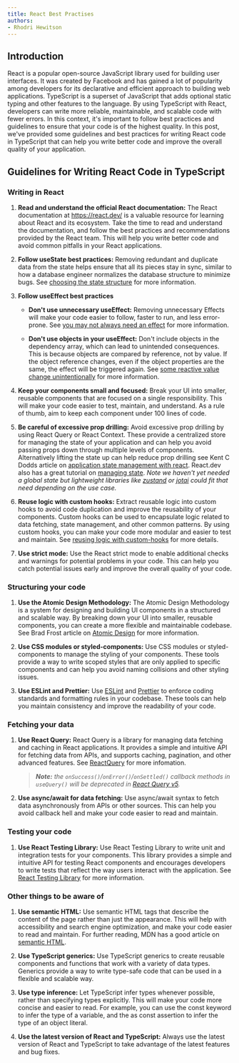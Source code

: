 ```yaml
---
title: React Best Practises 
authors: 
- Rhodri Hewitson
---
```


## Introduction

React is a popular open-source JavaScript library used for building user interfaces. It was created by Facebook and has gained a lot of popularity among developers for its declarative and efficient approach to building web applications. TypeScript is a superset of JavaScript that adds optional static typing and other features to the language. By using TypeScript with React, developers can write more reliable, maintainable, and scalable code with fewer errors. In this context, it's important to follow best practices and guidelines to ensure that your code is of the highest quality. In this post, we've provided some guidelines and best practices for writing React code in TypeScript that can help you write better code and improve the overall quality of your application.

## Guidelines for Writing React Code in TypeScript

### Writing in React

1. **Read and understand the official React documentation:** The React documentation at <https://react.dev/> is a valuable resource for learning about React and its ecosystem. Take the time to read and understand the documentation, and follow the best practices and recommendations provided by the React team. This will help you write better code and avoid common pitfalls in your React applications.

1. **Follow useState best practices:** Removing redundant and duplicate data from the state helps ensure that all its pieces stay in sync, similar to how a database engineer normalizes the database structure to minimize bugs. See [choosing the state structure](https://react.dev/learn/choosing-the-state-structure) for more information.

1. **Follow useEffect best practices** 
    - **Don't use unnecessary useEffect:**  Removing unnecessary Effects will make your code easier to follow, faster to run, and less error-prone. See [you may not always need an effect](https://react.dev/learn/you-might-not-need-an-effect#) for more information. 

    - **Don't use objects in your useEffect:** Don't include objects in the dependency array, which can lead to unintended consequences. This is because objects are compared by reference, not by value. If the object reference changes, even if the object properties are the same, the effect will be triggered again. See [some reactive value change unintentionally](https://react.dev/learn/removing-effect-dependencies#does-some-reactive-value-change-unintentionally) for more information.

1. **Keep your components small and focused:** Break your UI into smaller, reusable components that are focused on a single responsibility. This will make your code easier to test, maintain, and understand. As a rule of thumb, aim to keep each component under 100 lines of code.

1. **Be careful of excessive prop drilling:** Avoid excessive prop drilling by using React Query or React Context. These provide a centralized store for managing the state of your application and can help you avoid passing props down through multiple levels of components. Alternatively lifting the state up can help reduce prop drilling see Kent C Dodds article on [application state management with react](https://kentcdodds.com/blog/application-state-management-with-react). React.dev also has a great tutorial on [managing state](https://react.dev/learn/managing-state). _Note we haven't yet needed a global state but lightweight libraries like [zustand](https://github.com/pmndrs/zustand) or [jotai](https://github.com/pmndrs/jotai) could fit that need depending on the use case._

1. **Reuse logic with custom hooks:** Extract reusable logic into custom hooks to avoid code duplication and improve the reusability of your components. Custom hooks can be used to encapsulate logic related to data fetching, state management, and other common patterns. By using custom hooks, you can make your code more modular and easier to test and maintain. See [reusing logic with custom-hooks](https://react.dev/learn/reusing-logic-with-custom-hooks) for more details.

1. **Use strict mode:** Use the React strict mode to enable additional checks and warnings for potential problems in your code. This can help you catch potential issues early and improve the overall quality of your code.

### Structuring your code

1. **Use the Atomic Design Methodology:** The Atomic Design Methodology is a system for designing and building UI components in a structured and scalable way. By breaking down your UI into smaller, reusable components, you can create a more flexible and maintainable codebase. See Brad Frost article on [Atomic Design](https://atomicdesign.bradfrost.com/table-of-contents/) for more information.

1. **Use CSS modules or styled-components:** Use CSS modules or styled-components to manage the styling of your components. These tools provide a way to write scoped styles that are only applied to specific components and can help you avoid naming collisions and other styling issues.

1. **Use ESLint and Prettier:** Use [ESLint](https://eslint.org/) and [Prettier](https://prettier.io/) to enforce coding standards and formatting rules in your codebase. These tools can help you maintain consistency and improve the readability of your code.

### Fetching your data

1. **Use React Query:** React Query is a library for managing data fetching and caching in React applications. It provides a simple and intuitive API for fetching data from APIs, and supports caching, pagination, and other advanced features. See [ReactQuery](https://tanstack.com/query/v3/docs/react/overview) for more infomation.
    >_**Note:** the `onSuccess()`/`onError()`/`onSettled()` callback methods in `useQuery()` will be deprecated in [React Query v5](https://twitter.com/TkDodo/status/1647341498227097600)._

1. **Use async/await for data fetching:** Use async/await syntax to fetch data asynchronously from APIs or other sources. This can help you avoid callback hell and make your code easier to read and maintain.

### Testing your code

1. **Use React Testing Library:** Use React Testing Library to write unit and integration tests for your components. This library provides a simple and intuitive API for testing React components and encourages developers to write tests that reflect the way users interact with the application. See [React Testing Library](https://testing-library.com/docs/react-testing-library/intro/) for more information.

### Other things to be aware of

1. **Use semantic HTML:** Use semantic HTML tags that describe the content of the page rather than just the appearance. This will help with accessibility and search engine optimization, and make your code easier to read and maintain. For further reading, MDN has a good article on [semantic HTML]( https://developer.mozilla.org/en-US/docs/Glossary/Semantics).

1. **Use TypeScript generics:** Use TypeScript generics to create reusable components and functions that work with a variety of data types. Generics provide a way to write type-safe code that can be used in a flexible and scalable way.

1. **Use type inference:** Let TypeScript infer types whenever possible, rather than specifying types explicitly. This will make your code more concise and easier to read. For example, you can use the const keyword to infer the type of a variable, and the as const assertion to infer the type of an object literal.

1. **Use the latest version of React and TypeScript:** Always use the latest version of React and TypeScript to take advantage of the latest features and bug fixes.